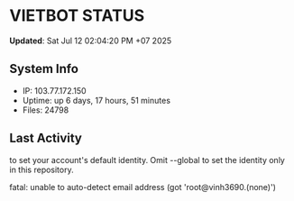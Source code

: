 # VIETBOT STATUS
**Updated**: Sat Jul 12 02:04:20 PM +07 2025

## System Info
- IP: 103.77.172.150
- Uptime: up 6 days, 17 hours, 51 minutes
- Files: 24798

## Last Activity

to set your account's default identity.
Omit --global to set the identity only in this repository.

fatal: unable to auto-detect email address (got 'root@vinh3690.(none)')
